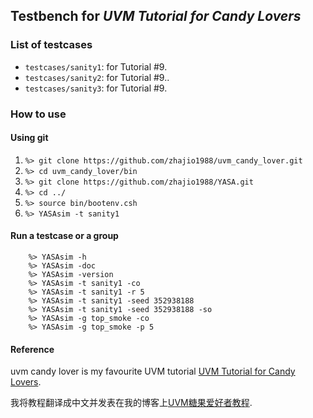 ## Testbench for *UVM Tutorial for Candy Lovers*

### List of testcases
- `testcases/sanity1`: for Tutorial #9.
- `testcases/sanity2`: for Tutorial #9..
- `testcases/sanity3`: for Tutorial #9.

### How to use
#### Using git
1. `%> git clone https://github.com/zhajio1988/uvm_candy_lover.git`
2. `%> cd uvm_candy_lover/bin`
3. `%> git clone https://github.com/zhajio1988/YASA.git`
4. `%> cd ../`
5. `%> source bin/bootenv.csh`
6. `%> YASAsim -t sanity1`

#### Run a testcase or a group
```
    %> YASAsim -h    
    %> YASAsim -doc 
    %> YASAsim -version
    %> YASAsim -t sanity1 -co
    %> YASAsim -t sanity1 -r 5 
    %> YASAsim -t sanity1 -seed 352938188
    %> YASAsim -t sanity1 -seed 352938188 -so
    %> YASAsim -g top_smoke -co
    %> YASAsim -g top_smoke -p 5
```
    
#### Reference
uvm candy lover is my favourite UVM tutorial [UVM Tutorial for Candy Lovers](http://cluelogic.com/).

我将教程翻译成中文并发表在我的博客上[UVM糖果爱好者教程](https://blog.csdn.net/zhajio/column/info/20484).

